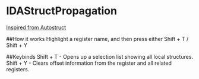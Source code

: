 IDAStructPropagation
===
[Inspired from Autostruct](https://github.com/tmr232/ida-plugins/blob/master/autostruct/autostruct.py)

##How it works Highlight a register name, and then press either Shift + T / Shift + Y

##Keybinds Shift + T - Opens up a selection list showing all local structures. Shift + Y - Clears offset information from the register and all related registers.
